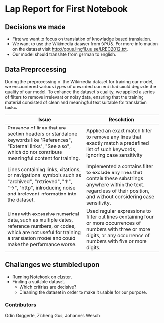 # Lap Report for First Notebook

## Decisions we made
- First we want to focus on translation of knowladge based translation.
- We want to use the Wikimedia dataset from OPUS. For more information on the dataset visit http://opus.lingfil.uu.se/LREC2012.txt. 
- Our model should translate from german to english.

## Data Preprocessing

During the preprocessing of the Wikimedia dataset for training our model, we encountered various types of unwanted content that could degrade the quality of our model. To enhance the dataset's quality, we applied a series of filters to remove irrelevant or noisy data, ensuring that the training material consisted of clean and meaningful text suitable for translation tasks.

| **Issue**                                                                                                                                                 | **Resolution**                                                                                                                                                                                                                                 |
|------------------------------------------------------------------------------------------------------------------------------------------------------------|-------------------------------------------------------------------------------------------------------------------------------------------------------------------------------------------------------------------------------------------------|
| Presence of lines that are section headers or standalone keywords like "References", "External links", "See also", which do not contribute meaningful content for training.                       | Applied an exact match filter to remove any lines that exactly match a predefined list of such keywords, ignoring case sensitivity.                                                                                          |
| Lines containing links, citations, or navigational symbols such as "archived", "retrieved", "↑", "→", "http", introducing noise and irrelevant information into the dataset.                     | Implemented a contains filter to exclude any lines that contain these substrings anywhere within the text, regardless of their position, and without considering case sensitivity.                                         |
| Lines with excessive numerical data, such as multiple dates, reference numbers, or codes, which are not useful for training a translation model and could make the performance worse.             | Used regular expressions to filter out lines containing four or more occurrences of numbers with three or more digits, or any occurrence of numbers with five or more digits.                      |


## Challanges we stumbled upon
- Running Notebook on cluster.
- Finding a suitable dataset.
  - Which critirias are decisive?
  - Cleaning the dataset in order to make it usable for our purpose.

### Contributors
Odin Göggerle, Zicheng Guo, Johannes Wesch
